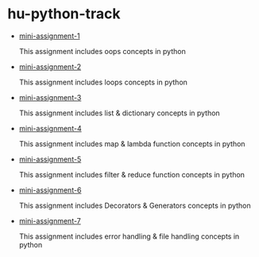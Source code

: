 # hu-python-track
<ul>
  <li> 
    <a href = "https://github.com/neerajdhurandher-deloitte/hu-python-track/tree/mini-assignment-1" >mini-assignment-1</a>
    <p>This assignment includes oops concepts in python</p>
  </li> 
  
   <li> 
    <a href = "https://github.com/neerajdhurandher-deloitte/hu-python-tracktree//mini-assignment-2" >mini-assignment-2</a>
    <p>This assignment includes loops concepts in python</p>
   </li> 
  
   <li> 
    <a href = "https://github.com/neerajdhurandher-deloitte/hu-python-track/tree/mini-assignment-3" >mini-assignment-3</a>
    <p>This assignment includes list & dictionary concepts in python</p>
  </li>
   <li> 
    <a href = "https://github.com/neerajdhurandher-deloitte/hu-python-track/tree/mini-assignment-4" >mini-assignment-4</a>
    <p>This assignment includes map & lambda function concepts in python</p>
  </li>
   <li> 
    <a href = "https://github.com/neerajdhurandher-deloitte/hu-python-track/tree/mini-assignment-5" >mini-assignment-5</a>
    <p>This assignment includes filter & reduce function concepts in python</p>
  </li>
     <li> 
    <a href = "https://github.com/neerajdhurandher-deloitte/hu-python-track/tree/mini-assignment-6" >mini-assignment-6</a>
    <p>This assignment includes Decorators & Generators concepts in python</p>
  </li>
       <li> 
    <a href = "https://github.com/neerajdhurandher-deloitte/hu-python-track/tree/mini-assignment-7" >mini-assignment-7</a>
    <p>This assignment includes error handling & file handling concepts in python</p>
  </li>
</ul>

